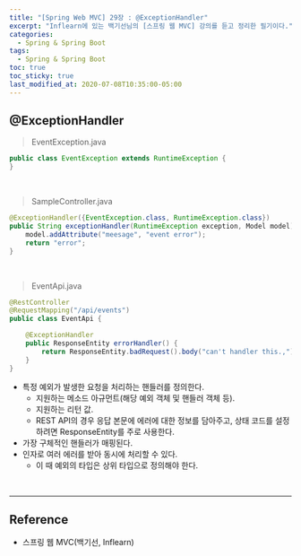 ```yaml
---
title: "[Spring Web MVC] 29장 : @ExceptionHandler"
excerpt: "Inflearn에 있는 백기선님의 [스프링 웹 MVC] 강의를 듣고 정리한 필기이다."
categories:
  - Spring & Spring Boot
tags:
  - Spring & Spring Boot
toc: true
toc_sticky: true
last_modified_at: 2020-07-08T10:35:00-05:00
---
```


## @ExceptionHandler

> EventException.java

```java
public class EventException extends RuntimeException {
}
```

<br>

> SampleController.java

```java
@ExceptionHandler({EventException.class, RuntimeException.class})
public String exceptionHandler(RuntimeException exception, Model model) {
    model.addAttribute("meesage", "event error");
    return "error";
}
```

<br>

> EventApi.java

```java
@RestController
@RequestMapping("/api/events")
public class EventApi {

    @ExceptionHandler
    public ResponseEntity errorHandler() {
        return ResponseEntity.badRequest().body("can't handler this.,");
    }
}
```

* 특정 예외가 발생한 요청을 처리하는 핸들러를 정의한다.
	* 지원하는 메소드 아규먼트(해당 예외 객체 및 핸들러 객체 등).
	* 지원하는 리턴 값.
	* REST API의 경우 응답 본문에 에러에 대한 정보를 담아주고, 상태 코드를 설정하려면 ResponseEntity를 주로 사용한다.
* 가장 구체적인 핸들러가 매핑된다.
* 인자로 여러 에러를 받아 동시에 처리할 수 있다.
  * 이 때 예외의 타입은 상위 타입으로 정의해야 한다.

<br>

---

## Reference

*	스프링 웹 MVC(백기선, Inflearn)
